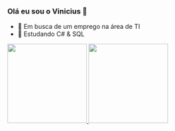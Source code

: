 ### Olá eu sou o Vinicius 👋

- 🔭 Em busca de um emprego na área de TI
- 🌱 Estudando C# & SQL

<div>
  <a href="https://github.com/vinivpest">
  <img height="180em" src="https://github-readme-stats.vercel.app/api?username=vinivpest&show_icons=true&theme=calm&include_all_commits=true&count_private=true"/>
  <img height="180em" src="https://github-readme-stats.vercel.app/api/top-langs/?username=vinivpest&layout=compact&langs_count=7&theme=calm"/>
</div>
  
  
